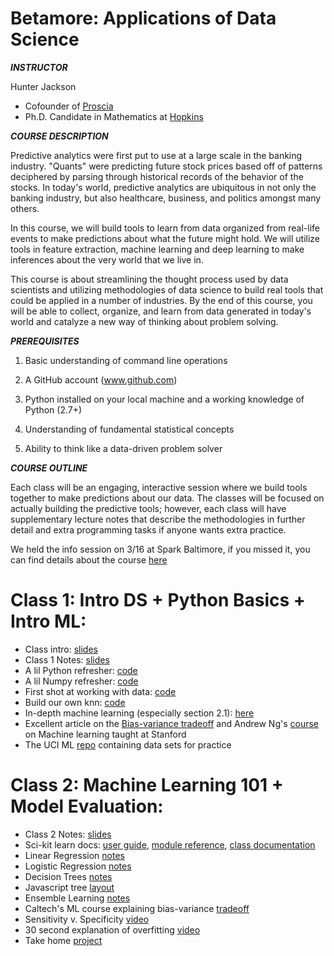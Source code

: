 # Betamore: Applications of Data Science

***INSTRUCTOR***

Hunter Jackson
*	Cofounder of [Proscia](www.proscia.com)
*	Ph.D. Candidate in Mathematics at [Hopkins](www.math.jhu.edu)

***COURSE DESCRIPTION***

Predictive analytics were first put to use at a large scale in the banking industry. "Quants" were predicting future stock prices based off of patterns deciphered by parsing through historical records of the behavior of the stocks. In today's world, predictive analytics are ubiquitous in not only the banking industry, but also healthcare, business, and politics amongst many others. 

In this course, we will build tools to learn from data organized from real-life events to make predictions about what the future might hold. We will utilize tools in feature extraction, machine learning and deep learning to make inferences about the very world that we live in. 

This course is about streamlining the thought process used by data scientists and utilizing methodologies of data science to build real tools that could be applied in a number of industries. By the end of this course, you will be able to collect, organize, and learn from data generated in today's world and catalyze a new way of thinking about problem solving.

***PREREQUISITES***

1) Basic understanding of command line operations

2) A GitHub account (www.github.com)

3) Python installed on your local machine and a working knowledge of Python (2.7+)

4) Understanding of fundamental statistical concepts

5) Ability to think like a data-driven problem solver

***COURSE OUTLINE***

Each class will be an engaging, interactive session where we build tools together to make predictions about our data. The classes will be focused on actually building the predictive tools; however, each class will have supplementary lecture notes that describe the methodologies in further detail and extra programming tasks if anyone wants extra practice.

We held the info session on 3/16 at Spark Baltimore, if you missed it, you can find details about the course [here](https://github.com/HunterUSF/BetamoreDS/blob/master/DS_infosesh.pdf)

Class 1: Intro DS + Python Basics + Intro ML:
======================================

*	Class intro: [slides](https://github.com/HunterUSF/BetamoreDS/blob/master/DS_courseintro.pdf)
*	Class 1 Notes: [slides](https://github.com/HunterUSF/BetamoreDS/blob/master/DS_lecture1.pdf)
*	A lil Python refresher: [code](https://github.com/HunterUSF/BetamoreDS/blob/master/pythonbasics.py)
*	A lil Numpy refresher: [code](https://github.com/HunterUSF/BetamoreDS/blob/master/numpybasics.py)
*	First shot at working with data: [code](https://github.com/HunterUSF/BetamoreDS/blob/master/iris_work.py)
*	Build our own knn: [code](https://github.com/HunterUSF/BetamoreDS/blob/master/knn.py)
*	In-depth machine learning (especially section 2.1): [here](http://www-bcf.usc.edu/~gareth/ISL/ISLR%20Sixth%20Printing.pdf)
*	Excellent article on the [Bias-variance tradeoff](http://scott.fortmann-roe.com/docs/BiasVariance.html) and Andrew Ng's [course](http://cs229.stanford.edu/materials.html) on Machine learning taught at Stanford
*	The UCI ML [repo](http://archive.ics.uci.edu/ml/) containing data sets for practice 


Class 2: Machine Learning 101 + Model Evaluation:
=================================================

*	Class 2 Notes: [slides](https://github.com/HunterUSF/BetamoreDS/blob/master/DS_Lecture2.pdf)
*	Sci-kit learn docs: [user guide](http://scikit-learn.org/stable/modules/neighbors.html), [module reference](http://scikit-learn.org/stable/modules/classes.html#module-sklearn.neighbors), [class documentation](http://scikit-learn.org/stable/modules/generated/sklearn.neighbors.KNeighborsClassifier.html)
*	Linear Regression [notes](https://github.com/HunterUSF/BetamoreDS/blob/master/linear_regression.ipynb)
*	Logistic Regression [notes](https://github.com/HunterUSF/BetamoreDS/blob/master/logistic_regression.ipynb)
*	Decision Trees [notes](https://github.com/HunterUSF/BetamoreDS/blob/master/decision_trees.ipynb)
*	Javascript tree [layout](http://bl.ocks.org/mbostock/4339184)
*	Ensemble Learning [notes](https://github.com/HunterUSF/BetamoreDS/blob/master/ensembling.ipynb)
*	Caltech's ML course explaining bias-variance [tradeoff](http://work.caltech.edu/library/081.html)
*	Sensitivity v. Specificity [video](https://www.youtube.com/watch?v=vtYDyGGeQyo)
*	30 second explanation of overfitting [video](https://www.quora.com/What-is-an-intuitive-explanation-of-overfitting/answer/Jessica-Su)
*	Take home [project](https://github.com/HunterUSF/BetamoreDS/blob/master/titanic.md)







